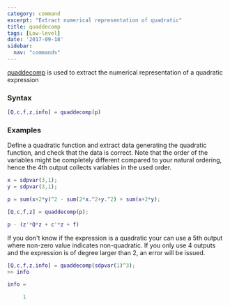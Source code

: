 ```yaml
---
category: command
excerpt: "Extract numerical representation of quadratic"
title: quaddecomp
tags: [Low-level]
date: '2017-09-18'
sidebar:
  nav: "commands"
---
```


[quaddecomp](/command/quaddecomp) is used to extract the numerical representation of a quadratic expression

### Syntax

````matlab
[Q,c,f,z,info] = quaddecomp(p)
````

### Examples

Define a quadratic function and extract data generating the quadratic function, and check that the data is correct. Note that the order of the variables might be completely different compared to your natural ordering, hence the 4th output collects variables in the used order.

````matlab
x = sdpvar(3,1);
y = sdpvar(3,1);

p = sum(x+2*y)^2 - sum(2*x.^2+y.^2) + sum(x+2*y);

[Q,c,f,z] = quaddecomp(p);

p - (z'*Q*z + c'*z + f)
````

If you don't know if the expression is a quadratic your can use a 5th output where non-zero value indicates non-quadratic. If you only use 4 outputs and the expression is of degree larger than 2, an error will be issued.

````matlab
[Q,c,f,z,info] = quaddecomp(sdpvar(1)^3);
>> info

info =

     1
````
